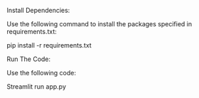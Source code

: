 Install Dependencies:

Use the following command to install the packages specified in requirements.txt:

pip install -r requirements.txt


Run The Code:

Use the following code:

Streamlit run app.py
